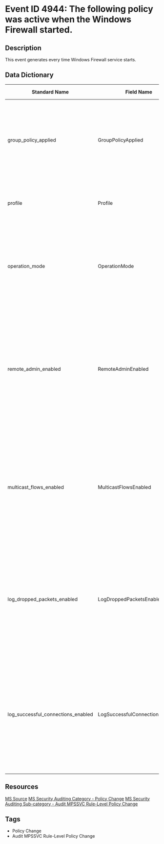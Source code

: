 # Event ID 4944: The following policy was active when the Windows Firewall started.

## Description
This event generates every time Windows Firewall service starts.

## Data Dictionary
|Standard Name|Field Name|Type|Description|Sample Value|
|---|---|---|---|---|
|group_policy_applied|GroupPolicyApplied|string|it always has "No" value for this event. This field should show information about: was Group Policy applied for Windows Firewall when it starts or not.|No|
|profile|Profile|string|shows the active profile name for the moment Windows Firewall service starts.|Public|
|operation_mode|OperationMode|string|On - if "Firewall state:" setting was set to "On" for "Public" profile. Off - if "Firewall state:" setting was set to "Off" for "Public" profile.|Off|
|remote_admin_enabled|RemoteAdminEnabled|string|looks like this setting is connected to "Windows Firewall: Allow remote administration exception" Group Policy setting, but it is always Disabled, no matter which option is set for "Windows Firewall: Allow remote administration exception" Group Policy.|Disabled|
|multicast_flows_enabled|MulticastFlowsEnabled|string|Enabled - if "Allow unicast response:" Settings configuration was set to "Yes" for "Public" profile. Disabled - if "Allow unicast response:" Settings configuration was set to "No" for "Public" profile.|Enabled|
|log_dropped_packets_enabled|LogDroppedPacketsEnabled|string|Enabled - if "Log dropped packets:" Logging configuration was set to "Yes" for "Public" profile. Disabled - if "Log dropped packets:" Logging configuration was set to "No" for "Public" profile.|Disabled|
|log_successful_connections_enabled|LogSuccessfulConnectionsEnabled|string|Enabled - if "Log successful connections:" Logging configuration was set to "Yes" for "Public" profile. Disabled - if "Log dropped packets:" Logging configuration was set to "No" for "Public" profile.|Disabled|

## Resources
[MS Source](https://github.com/MicrosoftDocs/windows-itpro-docs/blob/public/windows/security/threat-protection/auditing/event-4944.md)
[MS Security Auditing Category - Policy Change](https://docs.microsoft.com/en-us/windows/security/threat-protection/auditing/advanced-security-audit-policy-settings#policy-change)
[MS Security Auditing Sub-category - Audit MPSSVC Rule-Level Policy Change](https://github.com/MicrosoftDocs/windows-itpro-docs/tree/master/windows/security/threat-protection/auditing/audit-mpssvc-rule-level-policy-change.md)

## Tags
* Policy Change
* Audit MPSSVC Rule-Level Policy Change